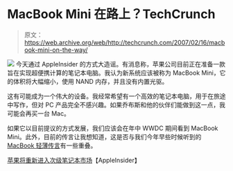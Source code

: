 # MacBook Mini 在路上？TechCrunch

> 原文：<https://web.archive.org/web/http://techcrunch.com/2007/02/16/macbook-mini-on-the-way/>

![](img/da60613d83e104a219c4fde7c8e7f6b0.png)
今天通过 AppleInsider 的方式大造谣。有消息称，苹果公司目前正在准备一款旨在实现超便携计算的笔记本电脑。我认为新系统应该被称为 MacBook Mini，它的体积将大幅缩小，使用 NAND 内存，并且没有内置光驱。

这有可能成为一个伟大的设备。我经常希望有一个高效的笔记本电脑，用于在旅途中写作，但对 PC 产品完全不感兴趣。如果乔布斯和他的伙伴们能做到这一点，我可能会再买一台 Mac。

如果它以目前提议的方式发展，我们应该会在年中 WWDC 期间看到 MacBook Mini。此外，目前的传言让我想知道，这是否与我们今年早些时候听到的 [MacBook 轻薄传言](https://web.archive.org/web/20160420174611/http://crunchgear.com/2006/12/20/rumor-macbook-thin-specs-confirmed/)有一些重叠。

[苹果将重新进入次级笔记本市场](https://web.archive.org/web/20160420174611/http://www.appleinsider.com/article.php?id=2500)【AppleInsider】